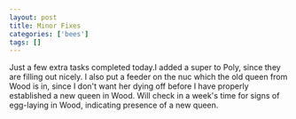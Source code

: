 ```yaml
---
layout: post
title: Minor Fixes
categories: ['bees']
tags: []
---
```


Just a few extra tasks completed today.I added a super to Poly, since they are filling out nicely. I also put a feeder on the nuc which the old queen from Wood is in, since I don't want her dying off before I have properly established a new queen in Wood. Will check in a week's time for signs of egg-laying in Wood, indicating presence of a new queen. 
